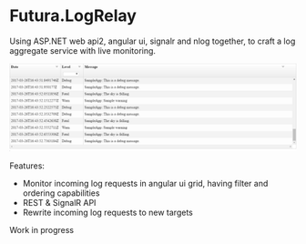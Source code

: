 # Futura.LogRelay

Using ASP.NET web api2, angular ui, signalr and nlog together, to craft a log aggregate service with live monitoring.

![alt tag](https://raw.githubusercontent.com/Grrbrr404/Futura.LogRelay/master/images/example.png)

Features:
- Monitor incoming log requests in angular ui grid, having filter and ordering capabilities
- REST & SignalR API
- Rewrite incoming log requests to new targets


Work in progress
